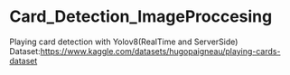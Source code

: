 # Card_Detection_ImageProccesing
Playing card detection with Yolov8(RealTime and ServerSide)
Dataset:https://www.kaggle.com/datasets/hugopaigneau/playing-cards-dataset
